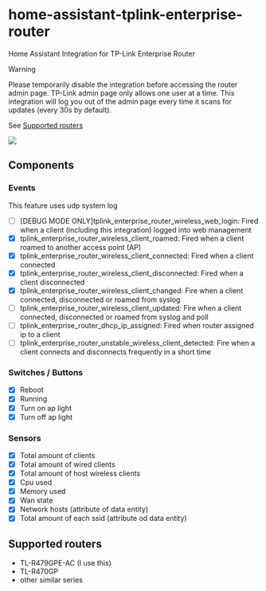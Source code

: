 # home-assistant-tplink-enterprise-router

Home Assistant Integration for TP-Link Enterprise Router

> [!WARNING]
> Please temporarily disable the integration before accessing the router admin page. TP-Link admin page only allows one user at a time. This integration will log you out of the admin page every time it scans for updates (every 30s by default).

See [Supported routers](#supports)

<img src="https://raw.githubusercontent.com/copydog/home-assistant-tplink-enterprise-router/refs/heads/main/docs/media/screenshot.png">

## Components
### Events
This feature uses udp system log 

- [ ] [DEBUG MODE ONLY]tplink_enterprise_router_wireless_web_login: Fired when a client (including this integration) logged into web management
- [x] tplink_enterprise_router_wireless_client_roamed: Fired when a client roamed to another access point (AP)
- [x] tplink_enterprise_router_wireless_client_connected: Fired when a client connected
- [x] tplink_enterprise_router_wireless_client_disconnected: Fired when a client disconnected
- [x] tplink_enterprise_router_wireless_client_changed: Fire when a client connected, disconnected or roamed from syslog
- [ ] tplink_enterprise_router_wireless_client_updated: Fire when a client connected, disconnected or roamed from syslog and poll
- [ ] tplink_enterprise_router_dhcp_ip_assigned: Fired when router assigned ip to a client
- [ ] tplink_enterprise_router_unstable_wireless_client_detected: Fire when a client connects and disconnects frequently in a short time

### Switches / Buttons
- [x] Reboot
- [x] Running
- [x] Turn on ap light
- [x] Turn off ap light

### Sensors
- [x] Total amount of clients
- [x] Total amount of wired clients
- [x] Total amount of host wireless clients
- [x] Cpu used
- [x] Memory used
- [x] Wan state
- [x] Network hosts (attribute of data entity)
- [x] Total amount of each ssid (attribute od data entity)

## <a id="supports">Supported routers</a>
- TL-R479GPE-AC (I use this)
- TL-R470GP
- other similar series